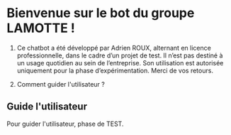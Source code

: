 # Bienvenue sur le bot du groupe LAMOTTE ! 
1. Ce chatbot a été développé par Adrien ROUX, alternant en licence professionnelle, dans le cadre d’un projet de test.
Il n’est pas destiné à un usage quotidien au sein de l’entreprise.
Son utilisation est autorisée uniquement pour la phase d’expérimentation.
Merci de vos retours.

1. Comment guider l'utilisateur ?

## Guide l'utilisateur
Pour guider l'utilisateur, phase de TEST.

